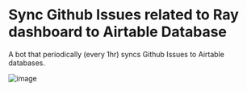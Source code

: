 # Sync Github Issues related to Ray dashboard to Airtable Database

A bot that periodically (every 1hr) syncs Github Issues to Airtable databases.

![image](https://user-images.githubusercontent.com/21118851/102130591-de48be80-3e05-11eb-8fd8-ff6816538916.png)
